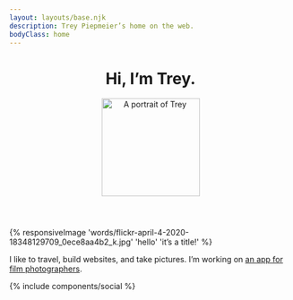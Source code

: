 ```yaml
---
layout: layouts/base.njk
description: Trey Piepmeier’s home on the web.
bodyClass: home
---
```


<header>
    <h1>Hi, I’m Trey.</h1>
    <img src="/img/trey.jpg" alt="A portrait of Trey" height="175" width="175" />
</header>

{% responsiveImage 'words/flickr-april-4-2020-18348129709_0ece8aa4b2_k.jpg' 'hello' 'it’s a title!' %}

I like to travel, build websites, and take pictures. I’m working on [an app for film photographers](http://cassettenest.com).

{% include components/social %}
